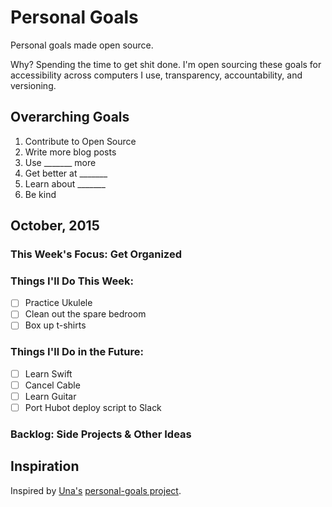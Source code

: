 # Personal Goals

Personal goals made open source.

Why? Spending the time to get shit done. I'm open sourcing these goals for accessibility across computers I use, transparency, accountability, and versioning.

## Overarching Goals
1. Contribute to Open Source
2. Write more blog posts
3. Use _______ more
4. Get better at _______
5. Learn about _______
6. Be kind

## October, 2015

### This Week's Focus: Get Organized

### Things I'll Do This Week:
- [ ] Practice Ukulele
- [ ] Clean out the spare bedroom
- [ ] Box up t-shirts

### Things I'll Do in the Future:
- [ ] Learn Swift
- [ ] Cancel Cable
- [ ] Learn Guitar
- [ ] Port Hubot deploy script to Slack

### Backlog: Side Projects & Other Ideas

## Inspiration

Inspired by [Una's](https://github.com/una) [personal-goals project](https://github.com/una/personal-goals).
